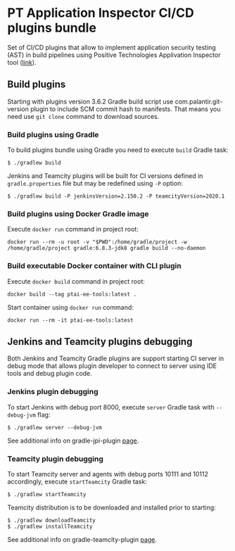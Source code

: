 # PT Application Inspector CI/CD plugins bundle
Set of CI/CD plugins that allow to implement application security testing (AST) in build pipelines using Positive Technologies Applivation Inspector tool ([link](https://www.ptsecurity.com/ww-en/products/ai/)).
## Build plugins
Starting with plugins version 3.6.2 Gradle build script use com.palantir.git-version plugin to include SCM commit hash to manifests. That means you need use ```git clone``` command to download sources.  
### Build plugins using Gradle
To build plugins bundle using Gradle you need to execute ```build``` Gradle task:
```
$ ./gradlew build
```
Jenkins and Teamcity plugins will be built for CI versions defined in ```gradle.properties``` file but may be redefined using ```-P``` option:
```
$ ./gradlew build -P jenkinsVersion=2.150.2 -P teamcityVersion=2020.1
```
### Build plugins using Docker Gradle image
Execute ```docker run``` command in project root:
```
docker run --rm -u root -v "$PWD":/home/gradle/project -w /home/gradle/project gradle:6.8.3-jdk8 gradle build --no-daemon
```
### Build executable Docker container with CLI plugin
Execute ```docker build``` command in project root:
```
docker build --tag ptai-ee-tools:latest .
```
Start container using ```docker run``` command:
```
docker run --rm -it ptai-ee-tools:latest
```
## Jenkins and Teamcity plugins debugging
Both Jenkins and Teamcity Gradle plugins are support starting CI server in debug mode that allows plugin developer to connect to server using IDE tools and debug plugin code. 
### Jenkins plugin debugging 
To start Jenkins with debug port 8000, execute ```server``` Gradle task with `--debug-jvm` flag:
```
$ ./gradlew server --debug-jvm
```
See additional info on gradle-jpi-plugin [page](https://github.com/jenkinsci/gradle-jpi-plugin).
### Teamcity plugin debugging
To start Teamcity server and agents with debug ports 10111 and 10112 accordingly, execute ```startTeamcity``` Gradle task:
```
$ ./gradlew startTeamcity
```
Teamcity distribution is to be downloaded and installed prior to starting:
```
$ ./gradlew downloadTeamcity
$ ./gradlew installTeamcity
```
See additional info on gradle-teamcity-plugin [page](https://github.com/rodm/gradle-teamcity-plugin).
